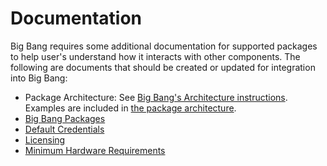 # Documentation

Big Bang requires some additional documentation for supported packages to help user's understand how it interacts with other components.  The following are documents that should be created or updated for integration into Big Bang:

- Package Architecture: See [Big Bang's Architecture instructions](../../understanding-bigbang/package-architecture/ref-package.md). Examples are included in [the package architecture](../../understanding-bigbang/package-architecture/README.md).
- [Big Bang Packages](../../packages.md)
- [Default Credentials](../../guides/using-bigbang/default-credentials.md)
- [Licensing](../../understanding-bigbang/licensing-model.md)
- [Minimum Hardware Requirements](../../prerequisites/minimum-hardware-requirements.md)
